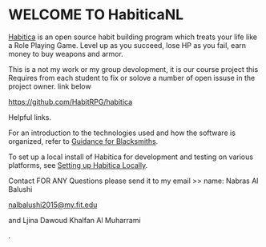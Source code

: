 WELCOME TO HabiticaNL 
===============

[Habitica](https://habitica.com) is an open source habit building program which treats your life like a Role Playing Game. Level up as you succeed, lose HP as you fail, earn money to buy weapons and armor.

This is a not my work or my group devolopment, it is our course project this Requires from each student to fix or solove a number of 
open issuse in the project owner. link below

https://github.com/HabitRPG/habitica

Helpful links. 

For an introduction to the technologies used and how the software is organized, refer to [Guidance for Blacksmiths](http://habitica.wikia.com/wiki/Guidance_for_Blacksmiths).

To set up a local install of Habitica for development and testing on various platforms, see [Setting up Habitica Locally](http://habitica.wikia.com/wiki/Setting_up_Habitica_Locally).

Contact
FOR ANY Questions please send it to my email >> 
name: Nabras Al Balushi


nalbalushi2015@my.fit.edu

and Ljina Dawoud Khalfan Al Muharrami

.
